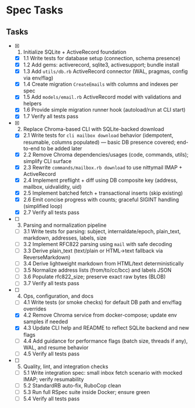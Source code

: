# Spec Tasks

## Tasks

- [x] 1. Initialize SQLite + ActiveRecord foundation
  - [x] 1.1 Write tests for database setup (connection, schema presence)
  - [x] 1.2 Add gems: activerecord, sqlite3, activesupport; bundle install
  - [x] 1.3 Add `utils/db.rb` ActiveRecord connector (WAL, pragmas, config via env/flag)
  - [x] 1.4 Create migration `CreateEmails` with columns and indexes per spec
  - [x] 1.5 Add `models/email.rb` ActiveRecord model with validations and helpers
  - [x] 1.6 Provide simple migration runner hook (autoload/run at CLI start)
  - [x] 1.7 Verify all tests pass

- [x] 2. Replace Chroma-based CLI with SQLite-backed download
  - [x] 2.1 Write tests for `cli mailbox download` behavior (idempotent, resumable, columns populated) — basic DB presence covered; end-to-end to be added later
  - [x] 2.2 Remove Chroma dependencies/usages (code, commands, utils); simplify CLI surface
  - [x] 2.3 Rewrite `commands/mailbox.rb download` to use nittymail IMAP + ActiveRecord
  - [x] 2.4 Implement preflight + diff using DB composite key (address, mailbox, uidvalidity, uid)
  - [x] 2.5 Implement batched fetch + transactional inserts (skip existing)
  - [x] 2.6 Emit concise progress with counts; graceful SIGINT handling (simplified loop)
  - [x] 2.7 Verify all tests pass

- [ ] 3. Parsing and normalization pipeline
  - [ ] 3.1 Write tests for parsing: subject, internaldate/epoch, plain_text, markdown, addresses, labels, size
  - [ ] 3.2 Implement RFC822 parsing using `mail` with safe decoding
  - [ ] 3.3 Derive plain_text (text/plain or HTML→text fallback via ReverseMarkdown)
  - [ ] 3.4 Derive lightweight markdown from HTML/text deterministically
  - [ ] 3.5 Normalize address lists (from/to/cc/bcc) and labels JSON
  - [ ] 3.6 Populate rfc822_size; preserve exact raw bytes (BLOB)
  - [ ] 3.7 Verify all tests pass

- [ ] 4. Ops, configuration, and docs
  - [ ] 4.1 Write tests (or smoke checks) for default DB path and env/flag overrides
  - [x] 4.2 Remove Chroma service from docker-compose; update env samples if needed
  - [x] 4.3 Update CLI help and README to reflect SQLite backend and new flags
  - [ ] 4.4 Add guidance for performance flags (batch size, threads if any), WAL, and resume behavior
  - [ ] 4.5 Verify all tests pass

- [ ] 5. Quality, lint, and integration checks
  - [ ] 5.1 Write integration spec: small inbox fetch scenario with mocked IMAP; verify resumability
  - [ ] 5.2 StandardRB auto-fix, RuboCop clean
  - [ ] 5.3 Run full RSpec suite inside Docker; ensure green
  - [ ] 5.4 Verify all tests pass
